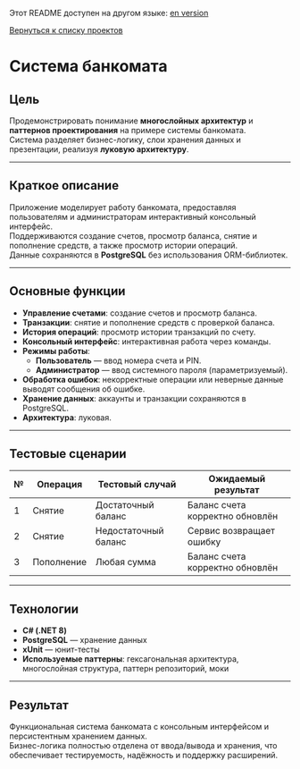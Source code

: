 Этот README доступен на другом языке:
[en version](README.md)

[Вернуться к списку проектов](../README.ru.md)

# Система банкомата

## Цель
Продемонстрировать понимание **многослойных архитектур** и **паттернов проектирования** на примере системы банкомата.  
Система разделяет бизнес-логику, слои хранения данных и презентации, реализуя **луковую архитектуру**.

---

## Краткое описание
Приложение моделирует работу банкомата, предоставляя пользователям и администраторам интерактивный консольный интерфейс.  
Поддерживаются создание счетов, просмотр баланса, снятие и пополнение средств, а также просмотр истории операций.  
Данные сохраняются в **PostgreSQL** без использования ORM-библиотек.

---

## Основные функции
- **Управление счетами**: создание счетов и просмотр баланса.  
- **Транзакции**: снятие и пополнение средств с проверкой баланса.  
- **История операций**: просмотр истории транзакций по счету.  
- **Консольный интерфейс**: интерактивная работа через команды.  
- **Режимы работы**:
  - **Пользователь** — ввод номера счета и PIN.  
  - **Администратор** — ввод системного пароля (параметризуемый).  
- **Обработка ошибок**: некорректные операции или неверные данные выводят сообщения об ошибке.  
- **Хранение данных**: аккаунты и транзакции сохраняются в PostgreSQL.  
- **Архитектура**: луковая.

---

## Тестовые сценарии

| № | Операция | Тестовый случай | Ожидаемый результат |
|---|-----------|----------------|-------------------|
| 1 | Снятие | Достаточный баланс | Баланс счета корректно обновлён |
| 2 | Снятие | Недостаточный баланс | Сервис возвращает ошибку |
| 3 | Пополнение | Любая сумма | Баланс счета корректно обновлён |

---

## Технологии
- **C# (.NET 8)**
- **PostgreSQL** — хранение данных  
- **xUnit** — юнит-тесты  
- **Используемые паттерны**: гексагональная архитектура, многослойная структура, паттерн репозиторий, моки

---

## Результат
Функциональная система банкомата с консольным интерфейсом и персистентным хранением данных.  
Бизнес-логика полностью отделена от ввода/вывода и хранения, что обеспечивает тестируемость, надёжность и поддержку расширений.
